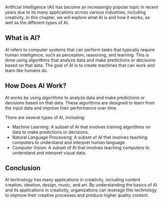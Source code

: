 
Artificial Intelligence (AI) has become an increasingly popular topic in recent years due to its many applications across various industries, including creativity. In this chapter, we will explore what AI is and how it works, as well as the different types of AI.

What is AI?
-----------

AI refers to computer systems that can perform tasks that typically require human intelligence, such as perception, reasoning, and learning. This is done using algorithms that analyze data and make predictions or decisions based on that data. The goal of AI is to create machines that can work and learn like humans do.

How Does AI Work?
-----------------

AI works by using algorithms to analyze data and make predictions or decisions based on that data. These algorithms are designed to learn from the input data and improve their performance over time.

There are several types of AI, including:

* Machine Learning: A subset of AI that involves training algorithms on data to make predictions or decisions.
* Natural Language Processing: A subset of AI that involves teaching computers to understand and interpret human language.
* Computer Vision: A subset of AI that involves teaching computers to understand and interpret visual data.

Conclusion
----------

AI technology has many applications in creativity, including content creation, ideation, design, music, and art. By understanding the basics of AI and its applications in creativity, organizations can leverage this technology to improve their creative processes and produce higher quality content.
